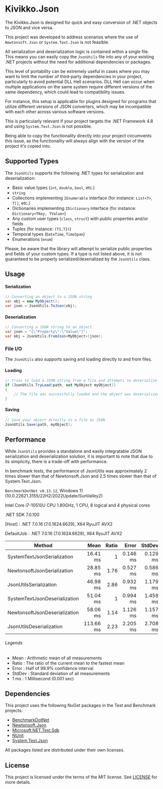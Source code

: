 # Kivikko.Json

The Kivikko.Json is designed for quick and easy conversion of .NET objects to JSON and vice versa.

This project was developed to address scenarios where the use of `Newtonsoft.Json` or `System.Text.Json` is not feasible.

All serialization and deserialization logic is contained within a single file. This means you can easily copy the `JsonUtils` file into any of your existing .NET projects without the need for additional dependencies or packages.

This level of portability can be extremely useful in cases where you may want to limit the number of third-party dependencies in your project, particularly to avoid potential DLL Hell scenarios. DLL Hell can occur when multiple applications on the same system require different versions of the same dependency, which could lead to compatibility issues.

For instance, this setup is applicable for plugins designed for programs that utilize different versions of JSON converters, which may be incompatible with each other across various software versions.

This is particularly relevant if your project targets the .NET Framework 4.8 and using `System.Text.Json` is not possible.

Being able to copy the functionality directly into your project circumvents this issue, as the functionality will always align with the version of the project it's copied into.

## Supported Types

The `JsonUtils` supports the following .NET types for serialization and deserialization:
- Basic value types (`int`, `double`, `bool`, etc.)
- `string`
- Collections implementing `IEnumerable` interface (for instance: `List<T>`, `T[]`, etc.)
- Dictionaries implementing `IDictionary` interface (for instance: `Dictionary<TKey, TValue>`)
- Any custom user types (`class`, `struct`) with public properties and/or fields
- Tuples (for instance: `(T1,T2)`)
- Temporal types (`DateTime`, `TimeSpan`)
- Enumerations (`enum`)

Please, be aware that the library will attempt to serialize public properties and fields of your custom types.
If a type is not listed above, it is not guaranteed to be properly serialized/deserialized by the `JsonUtils` class.

## Usage

#### Serialization
```csharp
// Converting an object to a JSON string
var obj = new MyObject();
var json = JsonUtils.ToJson(obj);
```

#### Deserialization
```csharp
// Converting a JSON string to an object
var json = "{\"Property\":\"Value\"}";
var obj = JsonUtils.FromJson<MyObject>(json);
```

### File I/O
The `JsonUtils` also supports saving and loading directly to and from files.

#### Loading
```csharp
// Tries to load a JSON string from a file and attempts to deserialize it to an object
if (JsonUtils.TryLoad(path, out MyObject myObject))
{
    // The file was successfully loaded and the object was deserialized
}
```

#### Saving
```csharp
// Save your object directly to a file as JSON
JsonUtils.Save(path, myObject);
```
## Performance

While `JsonUtils` provides a standalone and easily integratable JSON serialization and deserialization solution, it is important to note that due to its simplicity, there is a trade-off with performance.

In benchmark tests, the performance of JsonUtils was approximately 2 times slower than that of Newtonsoft.Json and 2.5 times slower than that of System.Text.Json.

`BenchmarkDotNet v0.13.12`, Windows 11 (10.0.22621.3155/22H2/2022Update/SunValley2)

Intel Core i7-10510U CPU 1.80GHz, 1 CPU, 8 logical and 4 physical cores

.NET SDK 7.0.100

[Host]     : .NET 7.0.16 (7.0.1624.6629), X64 RyuJIT AVX2

DefaultJob : .NET 7.0.16 (7.0.1624.6629), X64 RyuJIT AVX2

| Method                        | Mean      |  Ratio | Error    | StdDev   |
|------------------------------ |----------:|-------:|---------:|---------:|
| SystemTextJsonSerialization   |  16.41 ms |      1 | 0.146 ms | 0.129 ms |
| NewtonsoftJsonSerialization   |  28.85 ms |   1.76 | 0.527 ms | 0.586 ms |
| JsonUtilsSerialization        |  46.98 ms |   2.86 | 0.932 ms | 1.179 ms |
| SystemTextJsonDeserialization |  51.04 ms |      1 | 0.994 ms | 1.458 ms |
| NewtonsoftJsonDeserialization |  58.06 ms |   1.14 | 1.126 ms | 1.157 ms |
| JsonUtilsDeserialization      | 113.66 ms |   2.23 | 2.205 ms | 2.708 ms |


###### Legends
- Mean   : Arithmetic mean of all measurements
- Ratio  : The ratio of the current mean to the fastest mean
- Error  : Half of 99.9% confidence interval
- StdDev : Standard deviation of all measurements
- 1 ms   : 1 Millisecond (0.001 sec)

## Dependencies

This project uses the following NuGet packages in the Test and Benchmark projects:

- [BenchmarkDotNet](https://www.nuget.org/packages/BenchmarkDotNet)
- [Newtonsoft.Json](https://www.nuget.org/packages/Newtonsoft.Json)
- [Microsoft.NET.Test.Sdk](https://www.nuget.org/packages/Microsoft.NET.Test.Sdk)
- [NUnit](https://www.nuget.org/packages/NUnit)
- [System.Text.Json](https://www.nuget.org/packages/System.Text.Json)

All packages listed are distributed under their own licenses.

## License

This project is licensed under the terms of the MIT license. See [LICENSE](LICENSE) for more details.